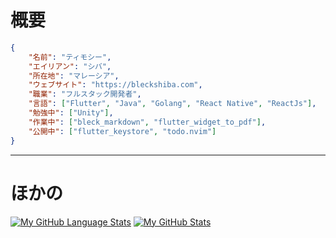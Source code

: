 # 概要
```json
{
    "名前": "ティモシー",
    "エイリアン": "シバ",
    "所在地": "マレーシア",
    "ウェブサイト": "https://bleckshiba.com",
    "職業": "フルスタック開発者",
    "言語": ["Flutter", "Java", "Golang", "React Native", "ReactJs"],
    "勉強中": ["Unity"],
    "作業中": ["bleck_markdown", "flutter_widget_to_pdf"],
    "公開中": ["flutter_keystore", "todo.nvim"]
}
```
---
# ほかの
[![My GitHub Language Stats](https://github-readme-stats.vercel.app/api/top-langs?username=TimothyGCY&theme=nord&layout=compact&locale=ja)]()
[![My GitHub Stats](https://github-readme-stats.vercel.app/api?username=TimothyGCY&count_private=true&theme=nord&show_icons=true&locale=ja)]()
